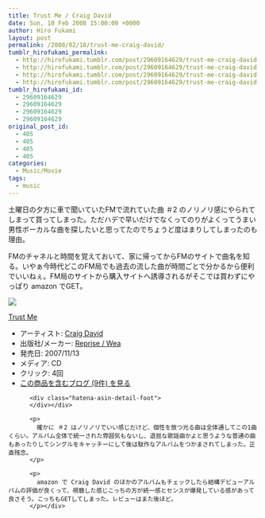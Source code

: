 ```yaml
---
title: Trust Me / Craig David
date: Sun, 10 Feb 2008 15:00:00 +0000
author: Hiro Fukami
layout: post
permalink: /2008/02/10/trust-me-craig-david/
tumblr_hirofukami_permalink:
  - http://hirofukami.tumblr.com/post/29609164629/trust-me-craig-david
  - http://hirofukami.tumblr.com/post/29609164629/trust-me-craig-david
  - http://hirofukami.tumblr.com/post/29609164629/trust-me-craig-david
  - http://hirofukami.tumblr.com/post/29609164629/trust-me-craig-david
tumblr_hirofukami_id:
  - 29609164629
  - 29609164629
  - 29609164629
  - 29609164629
original_post_id:
  - 405
  - 405
  - 405
  - 405
categories:
  - Music/Movie
tags:
  - music
---
```

<div class="section">
  <p>
    土曜日の夕方に車で聞いていたFMで流れていた曲 ＃2 のノリノリ感にやられてしまって買ってしまった。ただハデで早いだけでなくってのりがよくってうまい男性ボーカルな曲を探したいと思ってたのでちょうど度はまりしてしまったのも理由。
  </p>
  
  <p>
    FMのチャネルと時間を覚えておいて、家に帰ってからFMのサイトで曲名を知る。いやぁ今時代どこのFM局でも過去の流した曲が時間ごとで分かるから便利でいいねぇ。FM局のサイトから購入サイトへ誘導されるがそこでは買わずにやっぱり amazon でGET。
  </p>
  
  <div class="hatena-asin-detail">
    <p>
      <a href="http://www.amazon.co.jp/gp/product/B000WPAG0C/ref=as_li_tf_il?ie=UTF8&camp=247&creative=1211&creativeASIN=B000WPAG0C&linkCode=as2&tag=dsea-22" target="_blank"><img border="0" src="http://ws.assoc-amazon.jp/widgets/q?_encoding=UTF8&ASIN=B000WPAG0C&Format=_SL160_&ID=AsinImage&MarketPlace=JP&ServiceVersion=20070822&WS=1&tag=dsea-22" /></a><img src="http://www.assoc-amazon.jp/e/ir?t=dsea-22&l=as2&o=9&a=B000WPAG0C" width="1" height="1" border="0" alt="" style="border:none!important;margin:0!important;" /> <div class="hatena-asin-detail-info">
        <p>
          <a href="http://www.amazon.co.jp/gp/product/B000WPAG0C/ref=as_li_tf_tl?ie=UTF8&camp=247&creative=1211&creativeASIN=B000WPAG0C&linkCode=as2&tag=dsea-22" target="_blank">Trust Me</a><img src="http://www.assoc-amazon.jp/e/ir?t=dsea-22&l=as2&o=9&a=B000WPAG0C" width="1" height="1" border="0" alt="" style="border:none!important;margin:0!important;" /> <ul>
            <li>
              <span class="hatena-asin-detail-label">アーティスト:</span> <a href="http://d.hatena.ne.jp/keyword/Craig%20David" class="keyword" target="_blank">Craig David</a>
            </li>
            <li>
              <span class="hatena-asin-detail-label">出版社/メーカー:</span> <a href="http://d.hatena.ne.jp/keyword/Reprise%20/%20Wea" class="keyword" target="_blank">Reprise / Wea</a>
            </li>
            <li>
              <span class="hatena-asin-detail-label">発売日:</span> 2007/11/13
            </li>
            <li>
              <span class="hatena-asin-detail-label">メディア:</span> CD
            </li>
            <li>
              <span class="hatena-asin-detail-label">クリック</span>: 4回
            </li>
            <li>
              <a href="http://d.hatena.ne.jp/asin/B000WPAG0C" target="_blank">この商品を含むブログ (9件) を見る</a>
            </li>
          </ul></div> 
          
          <div class="hatena-asin-detail-foot">
          </div></div> 
          
          <p>
            確かに ＃2 はノリノリでいい感じだけど、個性を放つ光る曲は全体通してこの1曲くらい。アルバム全体で統一された雰囲気もないし、退屈な歌謡曲かよと思うような普通の曲もあったりしてシングルをキャッチーにして後は駄作なアルバムをつかまされてしまった。正直残念。
          </p>
          
          <p>
            amazon で Craig David のほかのアルバムもチェックしたら結構デビューアルバムの評価が良くって、視聴した感じこっちの方が統一感とセンスが爆発している感があって良さそう。こっちもGETしてしまった。レビューはまた後ほど。
          </p></div>